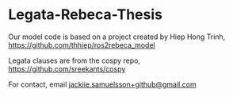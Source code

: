 # Legata-Rebeca-Thesis

Our model code is based on a project created by Hiep Hong Trinh, https://github.com/thhiep/ros2rebeca_model

Legata clauses are from the cospy repo, https://github.com/sreekants/cospy

For contact, email jackiie.samuelsson+github@gmail.com
